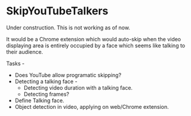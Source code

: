 # SkipYouTubeTalkers
Under construction.
This is not working as of now.

It would be a Chrome extension which would auto-skip when the video displaying area is entirely occupied by a face which seems like talking to their audience.

Tasks -
- Does YouTube allow programatic skipping?
- Detecting a talking face -
  - Detecting video duration with a talking face.
  - Detecting frames?
- Define Talking face.
- Object detection in video, applying on web/Chrome extension. 